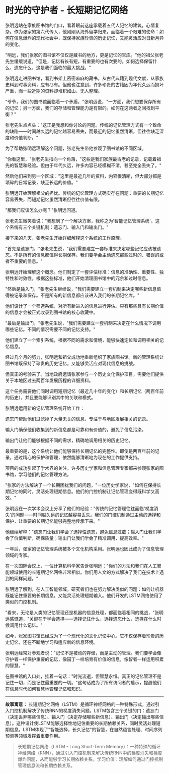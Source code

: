 # 时光的守护者 - 长短期记忆网络

张明远站在家族图书馆的门口，看着眼前这座承载着五代人记忆的建筑，心情复杂。作为张家的第六代传人，他刚刚从海外留学归来，面临着一个艰难的使命：如何在信息爆炸的现代社会中，既保持家族珍贵的历史记忆，又能灵活应对日新月异的变化。

"明远，我们张家的图书馆不仅仅是藏书的地方，更是记忆的宝库。"他的祖父张老先生缓缓说道，"但是，记忆有长有短，有重要的也有次要的。如何选择保留什么、遗忘什么，这是我们面临的最大挑战。"

张明远走进图书馆，看到书架上密密麻麻的藏书，从古代典籍到现代文献，从家族史料到时事资料，应有尽有。但他也注意到，许多珍贵的古籍因为年代久远而损坏严重，而一些近期的资料却堆积如山，无人整理。

"爷爷，我们的图书馆面临着一个矛盾，"张明远说，"一方面，我们想要保存所有的记忆；另一方面，我们的存储和管理能力是有限的。如何在这两者之间找到平衡？"

张老先生点点头："这正是我想和你讨论的问题。传统的记忆管理方式有一个致命的缺陷——时间越久远的记忆越容易丢失，而最近的记忆虽然清晰，但往往缺乏深度和价值判断。"

为了帮助张明远理解这个问题，张老先生带他参观了图书馆的不同区域。

"你看这里，"张老先生指向一个角落，"这些是我们家族最古老的记录，记载着祖先的智慧和经验。但由于年代久远，许多内容已经模糊不清，甚至完全丢失了。"

然后他们来到另一个区域："这里是最近几年的资料，内容很清晰，但大部分都是琐碎的日常记录，缺乏长远的价值。"

张明远开始理解祖父的担忧。传统的记忆管理方式确实存在问题：重要的长期记忆容易丢失，而短期记忆虽然清晰但往往价值有限。

"那我们应该怎么办呢？"张明远问道。

张老先生微笑着说："我想到了一个解决方案，我称之为'智能记忆管理系统'。这个系统有三个关键机制：遗忘门、输入门和输出门。"

接下来的几天，张老先生开始详细解释这个系统的工作原理。

"首先是遗忘门，"张老先生说，"我们需要建立一套标准来决定哪些记忆应该被遗忘。不是所有的信息都值得长期保存。我们要学会主动遗忘那些过时的、错误的或者不重要的信息。"

张明远开始理解这个概念。他们制定了一套评估标准：信息的准确性、重要性、独特性和时效性。根据这些标准，他们开始清理图书馆中的冗余和过时信息。

"然后是输入门，"张老先生继续说，"我们需要建立一套机制来决定哪些新信息值得被记录和保存。不是所有的新信息都应该进入我们的长期记忆库。"

他们设计了一个筛选系统，对所有新进入的信息进行评估。只有那些具有长期价值的信息才会被正式收录到图书馆的核心收藏中。

"最后是输出门，"张老先生说，"我们需要建立一套机制来决定在什么情况下调用哪些记忆。不同的情况需要不同的记忆支持。"

他们建立了一个索引系统，根据不同的需求和情境，能够快速定位和调用相关的记忆信息。

经过几个月的努力，张明远和祖父成功地重新组织了家族图书馆。新的管理系统让图书馆既保持了珍贵的历史记忆，又能够灵活应对现代信息的挑战。

但真正的考验来了。当地政府邀请张家参与一个历史文化保护项目，需要他们提供关于本地区过去两百年发展历程的详细资料。

这个任务需要他们同时调用短期记忆（最近几十年的变化）和长期记忆（两百年前的历史），并且要能够识别其中的关联和模式。

张明远运用新的记忆管理系统开始工作：

遗忘门帮助他们过滤掉了大量无关的信息，专注于与地区发展相关的记录。

输入门确保他们收集到的新信息都是可靠和有价值的，避免了信息污染。

输出门让他们能够根据不同的需求，精确地调用相关的历史记忆。

最重要的是，这个系统让他们能够保持长期记忆的完整性。即使是两百年前的记录，通过精心的保护和管理，依然能够清晰地为现在的工作提供支持。

项目的成功引起了学术界的关注。许多历史学家和信息管理专家都来参观张家的图书馆，学习他们的记忆管理方法。

"张家的方法解决了一个长期困扰我们的问题，"一位历史学家说，"如何在保持长期记忆的同时，灵活处理短期信息。他们的门控机制让记忆管理变得既科学又高效。"

张明远在一次学术会议上分享了他们的经验："传统的记忆管理往往面临'梯度消失'的问题——时间越久远的记忆越容易丢失。我们的门控机制通过主动的选择和保护，让重要的长期记忆能够完整地传承下来。"

他继续解释："遗忘门让我们学会了选择性遗忘，避免信息过载；输入门让我们学会了价值判断，确保质量；输出门让我们学会了精准调用，提高效率。"

一年后，张家的记忆管理系统被多个文化机构采用。张明远也因此成为了信息管理领域的专家。

在一次国际会议上，一位计算机科学家告诉张明远："你们的方法和我们在人工智能领域使用的长短期记忆网络非常相似。你们用人文的方式解决了我们在技术上遇到的同样问题。"

张明远了解到，在人工智能领域，研究者们也在努力解决类似的问题：如何让机器既能记住重要的长期信息，又能灵活处理短期输入。他们开发的LSTM网络使用了类似的门控机制。

"看来，无论是人类的记忆管理还是机器的信息处理，都面临着相同的挑战，"张明远感慨道，"关键在于学会选择——选择记住什么，选择遗忘什么，选择在什么时候调用什么记忆。"

如今，张家图书馆已经成为了一个现代化的文化记忆中心。它不仅保存着珍贵的历史记忆，还在不断地学习和适应新的信息环境。

张明远经常对参观者说："记忆不是被动的存储，而是主动的管理。我们要学会像守护者一样保护重要的记忆，像园丁一样培育有价值的信息，像智者一样运用积累的智慧。"

在图书馆的入口处，挂着一句话："时光流逝，但智慧永恒。真正的记忆管理不是记住一切，而是记住最重要的一切。"这句话成为了所有访问者的启示，提醒他们在信息时代如何智慧地管理记忆和知识。

---

**故事寓意：**
长短期记忆网络（LSTM）是循环神经网络的一种特殊形式，通过引入门控机制解决了传统RNN的梯度消失问题。LSTM包含三个关键的门：遗忘门（决定丢弃哪些信息）、输入门（决定存储哪些新信息）、输出门（决定输出哪些信息）。这种设计使LSTM能够选择性地记住重要的长期依赖关系，同时灵活处理短期信息。LSTM体现了"智能选择，长久记忆"的智慧，在自然语言处理、时间序列预测等领域发挥着重要作用。

> 长短期记忆网络（LSTM - Long Short-Term Memory）：一种特殊的循环神经网络（RNN），通过引入门控机制来解决传统RNN中的梯度消失和梯度爆炸问题，从而能够学习长期依赖关系。学习价值：理解如何通过门控机制管理信息流和长期依赖关系。 